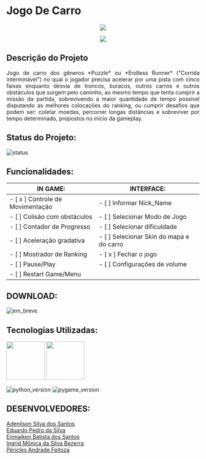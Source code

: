 # **Jogo De Carro**

<p align="center">
<img src="https://img.shields.io/badge/Versão-b%201.0-blue">
</p>

<p align="center">
<img src="https://github.com/periclesanfe/jogo_de_carro/blob/main/sprites/icon.png">
</p>


## Descrição do Projeto

<p align="justify">Jogo de carro dos gêneros *Puzzle* ou *Endless Runner* (“Corrida interminável”) no qual o jogador precisa acelerar por uma pista com cinco faixas enquanto desvia de troncos, buracos, outros carros e outros obstáculos que surgem pelo caminho, ao mesmo tempo que tenta cumprir a missão da partida, sobrevivendo a maior quantidade de tempo possível disputando as melhores colocações do ranking, ou cumprir desafios que podem ser: coletar moedas, percorrer longas distâncias e sobreviver por tempo determinado, propostos no início da gameplay.</p>

## Status do Projeto:
![status](https://img.shields.io/badge/-Sprint_0_Finalizada-brightgreen)

## Funcionalidades:

| **IN GAME:**                   | **INTERFACE:**                           |
|--------------------------------|------------------------------------------|
| - [ x ] Controle de Movimentação | - [ ] Informar Nick_Name                 |
| - [ ] Colisão com obstáculos   | - [ ] Selecionar Modo de Jogo            |
| - [ ] Contador de Progresso    | - [ ] Selecionar dificuldade             |
| - [ ] Aceleração gradativa     | - [ ] Selecionar Skin do mapa e do carro |
| - [ ] Mostrador de Ranking     | - [ x ] Fechar o jogo                      |
| - [ ] Pause/Play               | - [ ] Configurações de volume            |
| - [ ] Restart Game/Menu        |                                          |

## DOWNLOAD:
![em_breve](https://img.shields.io/badge/-Em%20Breve-red)

## Tecnologias Utilizadas:   

<p>
<img src="https://cdn.jsdelivr.net/gh/devicons/devicon/icons/python/python-original.svg" height="100" width="100">
<img src="https://www.pygame.org/ftp/pygame-head-party.png" height="100" width="100"><br>
</p>

![python_version](https://img.shields.io/badge/Python-3.10.8-blue)
![pygame_version](https://img.shields.io/badge/Pygame-2.1.2-orange)<br>

## **DESENVOLVEDORES:**
[Adenilson Silva dos Santos](https://github.com/adenilson666)<br>
[Eduardo Pedro da Silva](https://github.com/eduardopedro2)<br>
[Erimaiken Batista dos Santos](https://github.com/M4iKen)<br>
[Ingrid Mônica da Silva Bezerra](https://github.com/ingridmonica)<br>
[Péricles Andrade Feitoza](https://github.com/periclesanfe)<br>
